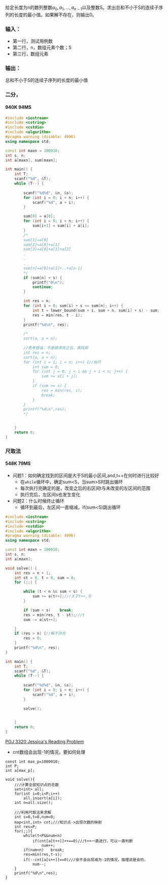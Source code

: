 给定长度为n的数列整数$a_{0},a_{1},...,a_{n-1}$以及整数S。求出总和不小于S的连续子序列的长度的最小值。如果解不存在，则输出0。<br>

### 输入：
* 第一行，测试用例数<br>
* 第二行，n，数组元素个数；S<br>
* 第三行，数组元素<br>

### 输出：
总和不小于S的连续子序列的长度的最小值


### 二分，
#### 940K	94MS
```cpp
#include <iostream>
#include <cstring>
#include <cstdio>
#include <algorithm>
#pragma warning (disable: 4996)
using namespace std;

const int maxn = 100010;
int s, n;
int a[maxn], sum[maxn];

int main() {
	int T;
	scanf("%d", &T);
	while (T--) {
	
		scanf("%d%d", &n, &s);
		for (int i = 0; i < n; i++) {
			scanf("%d", a + i);
		}

		sum[0] = a[0];
		for (int i = 0; i < n; i++) {
			sum[i+1] = sum[i] + a[i];
		}
		/*
		sum[1]=a[0]
		sum[2]=a[0]+a[1]
		sum[3]=a[0]+a[1]+a[2]
		.
		.
		.
		sum[n]=a[0]+a[1]+..+a[n-1]
		*/
		if (sum[n] < s) {
			printf("0\n");
			continue;
		}

		int res = n;
		for (int i = 0; sum[i] + s <= sum[n]; i++) {
			int t = lower_bound(sum + i, sum + n, sum[i] + s) - sum;
			res = min(res, t - i);
		}
		printf("%d\n", res);

		/*
		sort(a, a + n);
		
		//思考错误，不是排序完之后，再找和
		int res = n;
		sort(a, a + n);
		for (int i = 1; i < n; i++) {//标尺
			int sum = 0;
			for (int j = 0; j < i && j + i < n; j++) {
				sum += a[i + j];
			}
			if (sum >= s) {
				res = min(res, i);
				break;
			}
		}
		printf("%d\n",res);
		*/


	}
	return 0;
}

```

### 尺取法
#### 548K	79MS

* 问题1：如何确定找到的区间是大于S的最小区间,and,t++在何时进行比较好
  * 在```while```循环中，确定sum<S，当sum>S时跳出循环
  * 每次执行完确定的是，改变之后的右区间t与未改变的左区间的范围
  * 执行完后，左区间s也发生变化
* 问题2：什么时候终止循环
  * 循环到最后，左区间一直缩减，if(sum<S)跳出循环

```cpp
#include <iostream>
#include <cstring>
#include <cstdio>
#include <algorithm>
#pragma warning (disable: 4996)
using namespace std;

const int maxn = 100010;
int s, n;
int a[maxn];

void solve() {
	int res = n + 1;
	int st = 0, t = 0, sum = 0;
	for (;;) {

		while (t < n && sum < s) {
			sum += a[t++];///关于t++,与
		}

		if (sum < s)	break;
		res = min(res, t - st);///t
		sum -= a[st++];

	}
	if (res > n) {//解不存在
		res = 0;
	}
	printf("%d\n", res);
}

int main() {
	int T;
	scanf("%d", &T);
	while (T--) {
	
		scanf("%d%d", &n, &s);
		for (int i = 0; i < n; i++) {
			scanf("%d", a + i);
		}

		solve();
		

	}
	return 0;
}

```

[POJ 3320 Jessica's Reading Problem]()

* cnt数组会出现-1的情况，要如何处理

```
const int max_p=1000010;
int P;
int a[max_p];

void solve(){
    ///计算全部知识点的总数
    set<int> all;
    for(int i=0;i<P;i++)
        all.insert(a[i]);
    int n=all.size();
    
    ///利用尺取法来求解
    int s=0,t=0,num=0;
    map<int,int> cnt;///知识点->出现次数的映射
    int res=P;
    for(;;){
        while(t<P&&num<n)
            if(cnt[a[t++]]++==0)///t++一直进行，可以一直判断
                num++;
        if(num<n)   break;
        res=min(res,t-s);
        if(--cnt[a[s++]]==0)///会不会出现减为-1的情况，按理说是会的，
            num--;
    }
    printf("%d\n",res);
}

```

